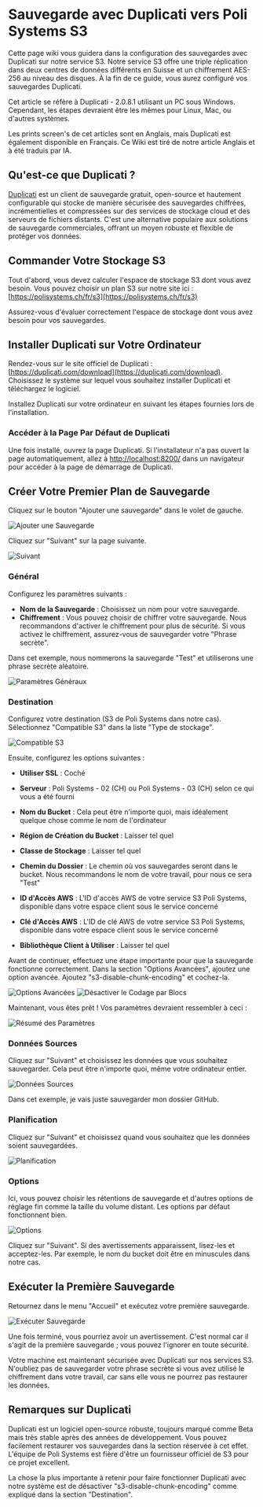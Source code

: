 # Sauvegarde avec Duplicati vers Poli Systems S3

Cette page wiki vous guidera dans la configuration des sauvegardes avec Duplicati sur notre service S3. Notre service S3 offre une triple réplication dans deux centres de données différents en Suisse et un chiffrement AES-256 au niveau des disques. À la fin de ce guide, vous aurez configuré vos sauvegardes Duplicati.

Cet article se réfère à Duplicati - 2.0.8.1 utilisant un PC sous Windows. Cependant, les étapes devraient être les mêmes pour Linux, Mac, ou d'autres systèmes.

Les prints screen's de cet articles sont en Anglais, mais Duplicati est également disponible en Français.
Ce Wiki est tiré de notre article Anglais et à été traduis par IA.

## Qu'est-ce que Duplicati ?

[Duplicati](https://duplicati.com) est un client de sauvegarde gratuit, open-source et hautement configurable qui stocke de manière sécurisée des sauvegardes chiffrées, incrémentielles et compressées sur des services de stockage cloud et des serveurs de fichiers distants. C'est une alternative populaire aux solutions de sauvegarde commerciales, offrant un moyen robuste et flexible de protéger vos données.

## Commander Votre Stockage S3

Tout d'abord, vous devez calculer l'espace de stockage S3 dont vous avez besoin. Vous pouvez choisir un plan S3 sur notre site ici : [https://polisystems.ch/fr/s3](https://polisystems.ch/fr/s3)

Assurez-vous d'évaluer correctement l'espace de stockage dont vous avez besoin pour vos sauvegardes.

## Installer Duplicati sur Votre Ordinateur

Rendez-vous sur le site officiel de Duplicati : [https://duplicati.com/download](https://duplicati.com/download). Choisissez le système sur lequel vous souhaitez installer Duplicati et téléchargez le logiciel.

Installez Duplicati sur votre ordinateur en suivant les étapes fournies lors de l'installation.

### Accéder à la Page Par Défaut de Duplicati

Une fois installé, ouvrez la page Duplicati. Si l'installateur n'a pas ouvert la page automatiquement, allez à [http://localhost:8200/](http://localhost:8200/) dans un navigateur pour accéder à la page de démarrage de Duplicati.

## Créer Votre Premier Plan de Sauvegarde

Cliquez sur le bouton "Ajouter une sauvegarde" dans le volet de gauche.

![Ajouter une Sauvegarde](https://i.imgur.com/OLSEBIU.png)

Cliquez sur "Suivant" sur la page suivante.

![Suivant](https://i.imgur.com/Nr2Gmw4.png)

### Général

Configurez les paramètres suivants :
- **Nom de la Sauvegarde** : Choisissez un nom pour votre sauvegarde.
- **Chiffrement** : Vous pouvez choisir de chiffrer votre sauvegarde. Nous recommandons d'activer le chiffrement pour plus de sécurité. Si vous activez le chiffrement, assurez-vous de sauvegarder votre "Phrase secrète".

Dans cet exemple, nous nommerons la sauvegarde "Test" et utiliserons une phrase secrète aléatoire.

![Paramètres Généraux](https://i.imgur.com/5ojOcHQ.png)

### Destination

Configurez votre destination (S3 de Poli Systems dans notre cas). Sélectionnez "Compatible S3" dans la liste "Type de stockage".

![Compatible S3](https://i.imgur.com/hKanLho.png)

Ensuite, configurez les options suivantes :

- **Utiliser SSL** : Coché

- **Serveur** : Poli Systems - 02 (CH) ou Poli Systems - 03 (CH) selon ce qui vous a été fourni

- **Nom du Bucket** : Cela peut être n'importe quoi, mais idéalement quelque chose comme le nom de l'ordinateur

- **Région de Création du Bucket** : Laisser tel quel

- **Classe de Stockage** : Laisser tel quel

- **Chemin du Dossier** : Le chemin où vos sauvegardes seront dans le bucket. Nous recommandons le nom de votre travail, pour nous ce sera "Test"

- **ID d'Accès AWS** : L'ID d'accès AWS de votre service S3 Poli Systems, disponible dans votre espace client sous le service concerné

- **Clé d'Accès AWS** : L'ID de clé AWS de votre service S3 Poli Systems, disponible dans votre espace client sous le service concerné

- **Bibliothèque Client à Utiliser** : Laisser tel quel


Avant de continuer, effectuez une étape importante pour que la sauvegarde fonctionne correctement. Dans la section "Options Avancées", ajoutez une option avancée. Ajoutez "s3-disable-chunk-encoding" et cochez-la.

![Options Avancées](https://i.imgur.com/etVGdcN.png)
![Désactiver le Codage par Blocs](https://i.imgur.com/OfixPBQ.png)

Maintenant, vous êtes prêt ! Vos paramètres devraient ressembler à ceci :

![Résumé des Paramètres](https://i.imgur.com/Wss5u5Q.png)

### Données Sources

Cliquez sur "Suivant" et choisissez les données que vous souhaitez sauvegarder. Cela peut être n'importe quoi, même votre ordinateur entier.

![Données Sources](https://i.imgur.com/Wqzd8WA.png)

Dans cet exemple, je vais juste sauvegarder mon dossier GitHub.

### Planification

Cliquez sur "Suivant" et choisissez quand vous souhaitez que les données soient sauvegardées.

![Planification](https://i.imgur.com/SNErbwf.png)

### Options

Ici, vous pouvez choisir les rétentions de sauvegarde et d'autres options de réglage fin comme la taille du volume distant. Les options par défaut fonctionnent bien.

![Options](https://i.imgur.com/p3edKta.png)

Cliquez sur "Suivant". Si des avertissements apparaissent, lisez-les et acceptez-les. Par exemple, le nom du bucket doit être en minuscules dans notre cas.

## Exécuter la Première Sauvegarde

Retournez dans le menu "Accueil" et exécutez votre première sauvegarde.

![Exécuter Sauvegarde](https://i.imgur.com/3rUk0lP.png)

Une fois terminé, vous pourriez avoir un avertissement. C'est normal car il s'agit de la première sauvegarde ; vous pouvez l'ignorer en toute sécurité.

Votre machine est maintenant sécurisée avec Duplicati sur nos services S3. N'oubliez pas de sauvegarder votre phrase secrète si vous avez utilisé le chiffrement dans votre travail, car sans elle vous ne pourrez pas restaurer les données.

## Remarques sur Duplicati

Duplicati est un logiciel open-source robuste, toujours marqué comme Beta mais très stable après des années de développement. Vous pouvez facilement restaurer vos sauvegardes dans la section réservée à cet effet. L'équipe de Poli Systems est fière d'être un fournisseur officiel de S3 pour ce projet excellent.

La chose la plus importante à retenir pour faire fonctionner Duplicati avec notre système est de désactiver "s3-disable-chunk-encoding" comme expliqué dans la section "Destination".